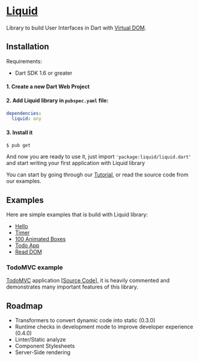# [Liquid](https://localvoid.github.io/liquid/)

Library to build User Interfaces in Dart with
[Virtual DOM](https://github.com/localvoid/vdom).

## Installation

Requirements:

 - Dart SDK 1.6 or greater

#### 1. Create a new Dart Web Project
#### 2. Add Liquid library in `pubspec.yaml` file:

```yaml
dependencies:
  liquid: any
```

#### 3. Install it

```sh
$ pub get
```

And now you are ready to use it, just import
`'package:liquid/liquid.dart'` and start writing your first
application with Liquid library

You can start by going through our
[Tutorial](https://localvoid.github.io/liquid/), or read
the source code from our examples.

## Examples

Here are simple examples that is build with Liquid library:

- [Hello](https://github.com/localvoid/liquid/tree/master/example/hello)
- [Timer](https://github.com/localvoid/liquid/tree/master/example/basic)
- [100 Animated Boxes](https://github.com/localvoid/liquid/tree/master/example/anim-100)
- [Todo App](https://github.com/localvoid/liquid/tree/master/example/todo)
- [Read DOM](https://github.com/localvoid/liquid/tree/master/example/read-dom)

### TodoMVC example

[TodoMVC](http://todomvc.com/) application
[[Source Code](https://github.com/localvoid/todomvc-liquid)], it is
heavily commented and demonstrates many important features of this
library.

## Roadmap

- Transformers to convert dynamic code into static (0.3.0)
- Runtime checks in development mode to improve developer experience (0.4.0)
- Linter/Static analyze
- Component Stylesheets
- Server-Side rendering
